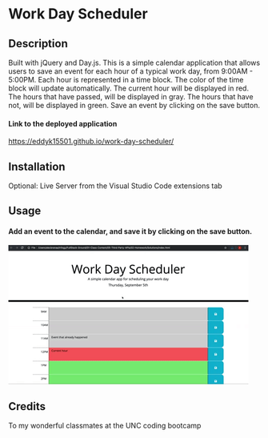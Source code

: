 # Work Day Scheduler

## Description
Built with jQuery and Day.js. This is a simple calendar application that allows users to save an event for each hour of a typical work day, from 9:00AM - 5:00PM. Each hour is represented in a time block. The color of the time block will update automatically. The current hour will be displayed in red. The hours that have passed, will be displayed in gray. The hours that have not, will be displayed in green. Save an event by clicking on the save button.

#### Link to the deployed application
https://eddyk15501.github.io/work-day-scheduler/

## Installation
Optional: Live Server from the Visual Studio Code extensions tab

## Usage

#### Add an event to the calendar, and save it by clicking on the save button.

![alt text](./assets/image/05-third-party-apis-homework-demo.gif)

## Credits
To my wonderful classmates at the UNC coding bootcamp